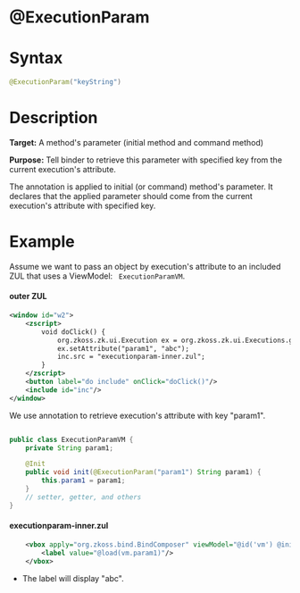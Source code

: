 # @ExecutionParam

Syntax
======

``` java
@ExecutionParam("keyString")
```

Description
===========

**Target:** A method's parameter (initial method and command method)

**Purpose:** Tell binder to retrieve this parameter with specified key from the current execution's attribute.

The annotation is applied to initial (or command) method's parameter. It declares that the applied parameter should come from the current execution's attribute with specified key.

Example
=======

Assume we want to pass an object by execution's attribute to an included ZUL that uses a ViewModel: ` ExecutionParamVM`.

#### outer ZUL
``` xml
<window id="w2">
    <zscript>
        void doClick() {
            org.zkoss.zk.ui.Execution ex = org.zkoss.zk.ui.Executions.getCurrent();
            ex.setAttribute("param1", "abc");
            inc.src = "executionparam-inner.zul";
        }
    </zscript>
    <button label="do include" onClick="doClick()"/>
    <include id="inc"/>
</window>
```

We use annotation to retrieve execution's attribute with key "param1".

``` java

public class ExecutionParamVM {
    private String param1;

    @Init
    public void init(@ExecutionParam("param1") String param1) {
        this.param1 = param1;
    }
    // setter, getter, and others
}
```
#### executionparam-inner.zul
``` xml
    <vbox apply="org.zkoss.bind.BindComposer" viewModel="@id('vm') @init('foo.ExecutionParamVM')">
        <label value="@load(vm.param1)"/>
    </vbox>
```

-   The label will display "abc".

